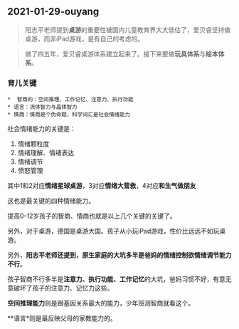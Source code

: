 ##  2021-01-29-ouyang  

> 阳志平老师提到**桌游**的重要性被国内儿童教育界大大低估了，爱贝睿坚持做桌游，而非iPad游戏，是有自己的考虑的。  

> 做了四五年，爱贝睿桌游体系建立起来了。接下来要做**玩具体系**与**绘本体系**。  

###  育儿关键 
    *  智商的：空间推理、工作记忆、注意力、执行功能  
    * 语言：流体智力与晶体智力  
    * 情商：情商是个伪命题，科学词汇是社会情绪能力    

社会情绪能力的关键是：  

1. 情绪颗粒度  
2. 情绪理解、情绪表达  
3. 情绪调节
4. 愤怒管理  

其中1和2对应**情绪星球桌游**，3对应**情绪大营救**，4对应**和生气做朋友**  

这也是最关键的四种情绪能力。  

提高0-12岁孩子的智商、情商也就是以上几个关键的关键了。  

另外，对于桌游，德国是桌游大国。孩子从小玩iPad游戏，性价比远远不如玩桌游。  

另外，**阳志平老师还提到，原生家庭的大坑多半是爸妈的情绪控制欲情绪调节能力不行**。    

孩子智商不行多半是**注意力、执行功能、工作记忆**的大坑，爸妈习惯不好，有意无意破坏了孩子的注意力、记忆力这些。  

**空间推理能力**则是跟基因关系最大的能力，少年班测智商就看这个。  

**语言*则是最反映父母的家教能力的。  

